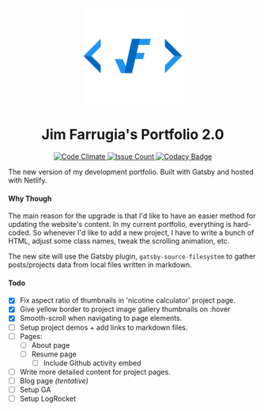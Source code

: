 <div align="center">
  <img src="static/logos/logo-1024.png" alt="Logo" width='200px' height='200px'/>
  <h1>Jim Farrugia's Portfolio 2.0</h1>
  <p>
    <a href="https://codeclimate.com/github/Jimfarrugia/gatsby-portfolio">
      <img src="https://codeclimate.com/github/Jimfarrugia/gatsby-portfolio/badges/gpa.svg" alt="Code Climate" />
    </a>
    <a href="https://codeclimate.com/github/Jimfarrugia/gatsby-portfolio">
      <img src="https://codeclimate.com/github/Jimfarrugia/gatsby-portfolio/badges/issue_count.svg" alt="Issue Count" />
    </a>
    <a href="https://www.codacy.com/manual/Jimfarrugia/gatsby-portfolio?utm_source=github.com&amp;utm_medium=referral&amp;utm_content=Jimfarrugia/gatsby-portfolio&amp;utm_campaign=Badge_Grade">
      <img src="https://api.codacy.com/project/badge/Grade/d569e3b342fa42f4b6569ac2751d210b" alt="Codacy Badge" />
    </a>
  </p>
</div>

The new version of my development portfolio. Built with Gatsby and hosted with Netlify.

#### Why Though

The main reason for the upgrade is that I'd like to have an easier method for updating the website's content.  In my current portfolio, everything is hard-coded.  So whenever I'd like to add a new project, I have to write a bunch of HTML, adjust some class names, tweak the scrolling animation, etc.

The new site will use the Gatsby plugin, `gatsby-source-filesystem` to gather posts/projects data from local files written in markdown.

#### Todo
- [x] Fix aspect ratio of thumbnails in 'nicotine calculator' project page.
- [x] Give yellow border to project image gallery thumbnails on :hover
- [x] Smooth-scroll when navigating to page elements.
- [ ] Setup project demos + add links to markdown files.
- [ ] Pages:
  - [ ] About page
  - [ ] Resume page
    - [ ] Include Github activity embed
- [ ] Write more detailed content for project pages.
- [ ] Blog page *(tentative)*
- [ ] Setup GA
- [ ] Setup LogRocket
